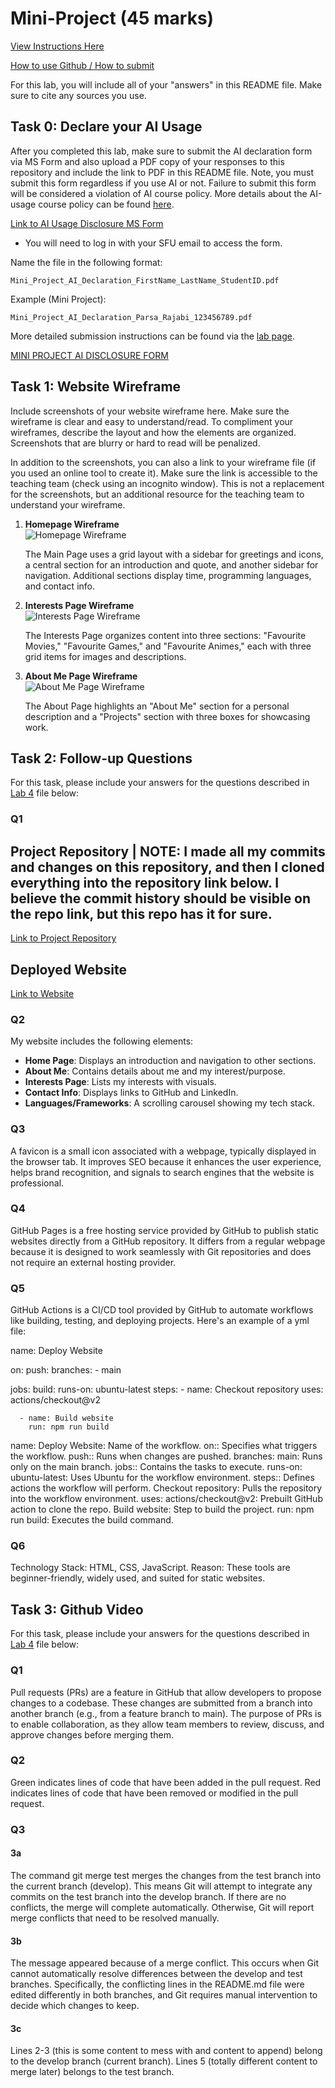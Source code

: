# Mini-Project (45 marks)

[View Instructions Here](Mini-project.md)

[How to use Github / How to submit](https://parsa-rajabi.github.io/CMPT-276/#/assignment-lab-details?id=submission)

For this lab, you will include all of your "answers" in this README file. Make sure to cite any sources you use. 

## Task 0: Declare your AI Usage

After you completed this lab, make sure to submit the AI declaration form via MS Form and also upload a PDF copy of your responses to this repository and include the link to PDF in this README file. Note, you must submit this form regardless if you use AI or not. Failure to submit this form will be considered a violation of AI course policy. More details about the AI-usage course policy can be found [here](https://parsa-rajabi.github.io/CMPT-276/#/ai-policy).

[Link to AI Usage Disclosure MS Form](https://parsa-rajabi.github.io/CMPT-276/#/ai-policy?id=disclosure-of-ai-use)

- You will need to log in with your SFU email to access the form.

Name the file in the following format: 

`Mini_Project_AI_Declaration_FirstName_LastName_StudentID.pdf`

Example (Mini Project):

`Mini_Project_AI_Declaration_Parsa_Rajabi_123456789.pdf`


More detailed submission instructions can be found via the [lab page](https://parsa-rajabi.github.io/CMPT-276/#/labs).

[MINI PROJECT AI DISCLOSURE FORM](Mini_Project_AI_Declaration_Wilson_Tu_301598563.pdf)

## Task 1: Website Wireframe

Include screenshots of your website wireframe here. Make sure the wireframe is clear and easy to understand/read. To compliment your wireframes, describe the layout and how the elements are organized. Screenshots that are blurry or hard to read will be penalized. 

In addition to the screenshots, you can also a link to your wireframe file (if you used an online tool to create it). Make sure the link is accessible to the teaching team (check using an incognito window). This is not a replacement for the screenshots, but an additional resource for the teaching team to understand your wireframe.

1. **Homepage Wireframe**  
   ![Homepage Wireframe](./wireframe.png)
   
   The Main Page uses a grid layout with a sidebar for greetings and icons, a central section for an introduction and quote, and another sidebar for navigation. Additional sections display time, programming languages, and contact info.

2. **Interests Page Wireframe**  
   ![Interests Page Wireframe](./wireframe_interest.png)

   The Interests Page organizes content into three sections: "Favourite Movies," "Favourite Games," and "Favourite Animes," each with three grid items for images and descriptions.

3. **About Me Page Wireframe**  
   ![About Me Page Wireframe](./wireframe_about.png)

   The About Page highlights an "About Me" section for a personal description and a "Projects" section with three boxes for showcasing work.

## Task 2: Follow-up Questions

For this task, please include your answers for the questions described in [Lab 4](L4.md) file below:

### Q1

## Project Repository | NOTE: I made all my commits and changes on this repository, and then I cloned everything into the repository link below. I believe the commit history should be visible on the repo link, but this repo has it for sure.
[Link to Project Repository](https://github.com/wilson-tu/wilson-tu.git)

## Deployed Website
[Link to Website](https://wilson-tu.github.io/wilson-tu/)

### Q2

My website includes the following elements:
- **Home Page**: Displays an introduction and navigation to other sections.
- **About Me**: Contains details about me and my interest/purpose.
- **Interests Page**: Lists my interests with visuals.
- **Contact Info**: Displays links to GitHub and LinkedIn.
- **Languages/Frameworks**: A scrolling carousel showing my tech stack.

### Q3

A favicon is a small icon associated with a webpage, typically displayed in the browser tab. It improves SEO because it enhances the user experience, helps brand recognition, and signals to search engines that the website is professional.

### Q4

GitHub Pages is a free hosting service provided by GitHub to publish static websites directly from a GitHub repository. It differs from a regular webpage because it is designed to work seamlessly with Git repositories and does not require an external hosting provider.

### Q5

GitHub Actions is a CI/CD tool provided by GitHub to automate workflows like building, testing, and deploying projects. Here's an example of a yml file:

name: Deploy Website

on:
  push:
    branches:
      - main

jobs:
  build:
    runs-on: ubuntu-latest
    steps:
      - name: Checkout repository
        uses: actions/checkout@v2

      - name: Build website
        run: npm run build

name: Deploy Website: Name of the workflow.
on:: Specifies what triggers the workflow.
push:: Runs when changes are pushed.
branches: main: Runs only on the main branch.
jobs:: Contains the tasks to execute.
runs-on: ubuntu-latest: Uses Ubuntu for the workflow environment.
steps:: Defines actions the workflow will perform.
Checkout repository: Pulls the repository into the workflow environment.
uses: actions/checkout@v2: Prebuilt GitHub action to clone the repo.
Build website: Step to build the project.
run: npm run build: Executes the build command.

### Q6

Technology Stack: HTML, CSS, JavaScript.
Reason: These tools are beginner-friendly, widely used, and suited for static websites.

## Task 3: Github Video

For this task, please include your answers for the questions described in [Lab 4](L4.md) file below:

### Q1

Pull requests (PRs) are a feature in GitHub that allow developers to propose changes to a codebase. These changes are submitted from a branch into another branch (e.g., from a feature branch to main). The purpose of PRs is to enable collaboration, as they allow team members to review, discuss, and approve changes before merging them.

### Q2

Green indicates lines of code that have been added in the pull request.
Red indicates lines of code that have been removed or modified in the pull request.

### Q3

#### 3a

The command git merge test merges the changes from the test branch into the current branch (develop). This means Git will attempt to integrate any commits on the test branch into the develop branch. If there are no conflicts, the merge will complete automatically. Otherwise, Git will report merge conflicts that need to be resolved manually.

#### 3b

The message appeared because of a merge conflict. This occurs when Git cannot automatically resolve differences between the develop and test branches. Specifically, the conflicting lines in the README.md file were edited differently in both branches, and Git requires manual intervention to decide which changes to keep.

#### 3c

Lines 2-3 (this is some content to mess with and content to append) belong to the develop branch (current branch).
Lines 5 (totally different content to merge later) belongs to the test branch.